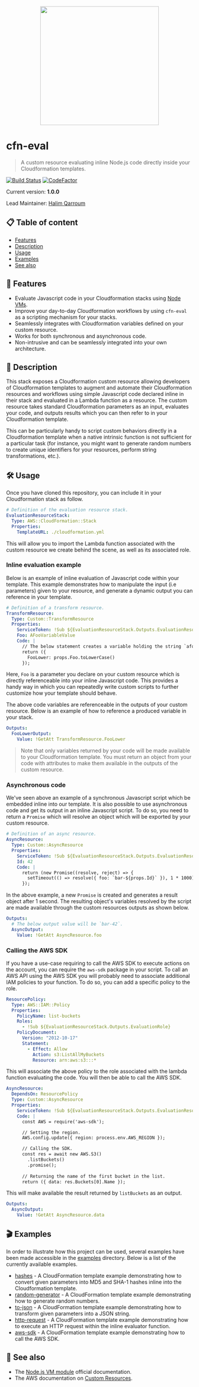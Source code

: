 <br />
<p align="center">
  <img width="320" src="assets/icon.png" />
</p>

# cfn-eval
> A custom resource evaluating inline Node.js code directly inside your Cloudformation templates.

[![Build Status](https://www.travis-ci.com/HQarroum/cfn-eval.svg?token=yUo2UsFcyh65AXErgq4K&branch=master)](https://www.travis-ci.com/HQarroum/cfn-eval)
[![CodeFactor](https://www.codefactor.io/repository/github/hqarroum/cfn-eval/badge)](https://www.codefactor.io/repository/github/hqarroum/cfn-eval)

Current version: **1.0.0**

Lead Maintainer: [Halim Qarroum](mailto:qarroumh@amazon.lu)

## 📋 Table of content

- [Features](#-features)
- [Description](#-description)
- [Usage](#-usage)
- [Examples](#-examples)
- [See also](#-see-also)

## 🔖 Features

- Evaluate Javascript code in your Cloudformation stacks using [Node VMs](https://nodejs.org/api/vm.html).
- Improve your day-to-day Cloudformation workflows by using `cfn-eval` as a scripting mechanism for your stacks.
- Seamlessly integrates with Cloudformation variables defined on your custom resource.
- Works for both synchronous and asynchronous code.
- Non-intrusive and can be seamlessly integrated into your own architecture.

## 🔰 Description

This stack exposes a Cloudformation custom resource allowing developers of Cloudformation templates to augment and automate their Cloudformation resources and workflows using simple Javascript code declared inline in their stack and evaluated in a Lambda function as a resource. The custom resource takes standard Cloudformation parameters as an input, evaluates your code, and outputs results which you can then refer to in your Cloudformation template.

This can be particularly handy to script custom behaviors directly in a Cloudformation template when a native intrinsic function is not sufficient for a particular task (for instance, you might want to generate random numbers to create unique identifiers for your resources, perform string transformations, etc.).

## 🛠 Usage

Once you have cloned this repository, you can include it in your Cloudformation stack as follow.

```yaml
# Definition of the evaluation resource stack.
EvaluationResourceStack:
  Type: AWS::CloudFormation::Stack
  Properties:
    TemplateURL: ./cloudformation.yml
```

This will allow you to import the Lambda function associated with the custom resource we create behind the scene, as well as its associated role.

### Inline evaluation example

Below is an example of inline evaluation of Javascript code within your template. This example demonstrates how to manipulate the input (i.e parameters) given to your resource, and generate a dynamic output you can reference in your template.

```yaml
# Definition of a transform resource.
TransformResource:
  Type: Custom::TransformResource
  Properties:
    ServiceToken: !Sub ${EvaluationResourceStack.Outputs.EvaluationResourceFunctionArn}
    Foo: AFooVariableValue
    Code: |
      // The below statement creates a variable holding the string `afoovariablevalue`.
      return ({
        FooLower: props.Foo.toLowerCase()
      });
```

Here, `Foo` is a parameter you declare on your custom resource which is directly referenceable into your inline Javascript code. This provides a handy way in which you can repeatedly write custom scripts to further customize how your template should behave.

The above code variables are referenceable in the outputs of your custom resource. Below is an example of how to reference a produced variable in your stack.

```yaml
Outputs:
  FooLowerOutput:
    Value: !GetAtt TransformResource.FooLower
```

> Note that only variables returned by your code will be made available to your Cloudformation template. You must return an object from your code with attributes to make them available in the outputs of the custom resource.

### Asynchronous code

We've seen above an example of a synchronous Javascript script which be embedded inline into our template. It is also possible to use asynchronous code and get its output in an inline Javascript script. To do so, you need to return a `Promise` which will resolve an object which will be exported by your custom resource.

```yaml
# Definition of an async resource.
AsyncResource:
  Type: Custom::AsyncResource
  Properties:
    ServiceToken: !Sub ${EvaluationResourceStack.Outputs.EvaluationResourceFunctionArn}
    Id: 42
    Code: |
      return (new Promise((resolve, reject) => {
        setTimeout(() => resolve({ foo: `bar-${props.Id}` }), 1 * 1000);
      });
```

In the above example, a new `Promise` is created and generates a result object after 1 second. The resulting object's variables resolved by the script are made available through the custom resources outputs as shown below.

```yaml
Outputs:
  # The below output value will be `bar-42`.
  AsyncOutput:
    Value: !GetAtt AsyncResource.foo
```

### Calling the AWS SDK

If you have a use-case requiring to call the AWS SDK to execute actions on the account, you can require the `aws-sdk` package in your script. To call an AWS API using the AWS SDK you will probably need to associate additional IAM policies to your function. To do so, you can add a specific policy to the role.

```yaml
ResourcePolicy:
  Type: AWS::IAM::Policy
  Properties:
    PolicyName: list-buckets
    Roles:
      - !Sub ${EvaluationResourceStack.Outputs.EvaluationRole}
    PolicyDocument:
      Version: "2012-10-17"
      Statement:
        - Effect: Allow
          Action: s3:ListAllMyBuckets
          Resource: arn:aws:s3:::*
```

This will associate the above policy to the role associated with the lambda function evaluating the code. You will then be able to call the AWS SDK.

```yaml
AsyncResource:
  DependsOn: ResourcePolicy
  Type: Custom::AsyncResource
  Properties:
    ServiceToken: !Sub ${EvaluationResourceStack.Outputs.EvaluationResourceFunctionArn}
    Code: |
      const AWS = require('aws-sdk');

      // Setting the region.
      AWS.config.update({ region: process.env.AWS_REGION });

      // Calling the SDK.
      const res = await new AWS.S3()
        .listBuckets()
        .promise();
      
      // Returning the name of the first bucket in the list.
      return ({ data: res.Buckets[0].Name });
```

This will make available the result returned by `listBuckets` as an output.

```yaml
Outputs:
  AsyncOutput:
    Value: !GetAtt AsyncResource.data
```

## 🎬 Examples

In order to illustrate how this project can be used, several examples have been made accessible in the [examples](examples/) directory. Below is a list of the currently available examples.

- [hashes](examples/hashes/) - A CloudFormation template example demonstrating how to convert given parameters into MD5 and SHA-1 hashes inline into the Cloudformation template.
- [random-generator](examples/random-generator/) - A CloudFormation template example demonstrating how to generate random numbers.
- [to-json](examples/to-json/) - A CloudFormation template example demonstrating how to transform given parameters into a JSON string.
- [http-request](examples/http-request/) - A CloudFormation template example demonstrating how to execute an HTTP request within the inline evaluator function.
- [aws-sdk](examples/aws-sdk/) - A CloudFormation template example demonstrating how to call the AWS SDK.

## 👀 See also

- The [Node.js VM module](https://nodejs.org/api/vm.html) official documentation.
- The AWS documentation on [Custom Resources](https://docs.aws.amazon.com/AWSCloudFormation/latest/UserGuide/template-custom-resources.html).
